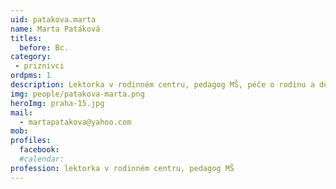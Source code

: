 ```yaml
---
uid: patakova.marta
name: Marta Patáková
titles:
  before: Bc.
category:
 - priznivci
ordpms: 1
description: Lektorka v rodinném centru, pedagog MŠ, péče o rodinu a děti, Košík 
img: people/patakova-marta.png
heroImg: praha-15.jpg
mail:
  - martapatakova@yahoo.com
mob:
profiles:
  facebook:
  #calendar:
profession: lektorka v rodinném centru, pedagog MŠ
---
```





